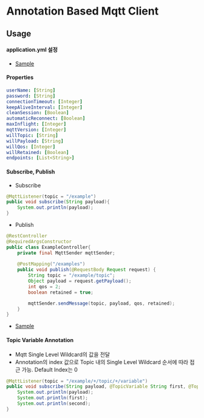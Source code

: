 # Annotation Based Mqtt Client

## Usage
#### application.yml 설정
* [Sample](https://github.com/SEOKHYOENCHOI/annotation-based-mqtt-client/blob/master/src/test/resources/application.yml) 

#### Properties
```yaml
userName: [String]
password: [String]
connectionTimeout: [Integer]
keepAliveInterval: [Integer]
cleanSession: [Boolean]
automaticReconnect: [Boolean]
maxInflight: [Integer]
mqttVersion: [Integer]
willTopic: [String]
willPayload: [String]
willQos: [Integer]
willRetained: [Boolean]
endpoints: [List<String>]
```

#### Subscribe, Publish
* Subscribe
```java
@MqttListener(topic = "/example")
public void subscribe(String payload){
    System.out.println(payload);
}
```

* Publish
```java
@RestController
@RequiredArgsConstructor
public class ExampleController{
    private final MqttSender mqttSender;
    
    @PostMapping("/examples")
    public void publish(@RequestBody Request request) {
        String topic = "/example/topic";
        Object payload = request.getPayload();
        int qos = 2;
        boolean retained = true;

        mqttSender.sendMessage(topic, payload, qos, retained);
    }
}
```

* [Sample](https://github.com/SEOKHYOENCHOI/annotation-based-mqtt-client/blob/master/src/test/java/shchoi/sample/MqttController.java) 

#### Topic Variable Annotation
* Mqtt Single Level Wildcard의 값을 전달
* Annotation의 index 값으로 Topic 내의 Single Level Wildcard 순서에 따라 접근 가능. Default Index는 0

```java
@MqttListener(topic = "/example/+/topic/+/variable")
public void subscribe(String payload, @TopicVariable String first, @TopicVariable(index = 1) String second){
    System.out.println(payload);
    System.out.println(first);
    System.out.println(second);
}
```